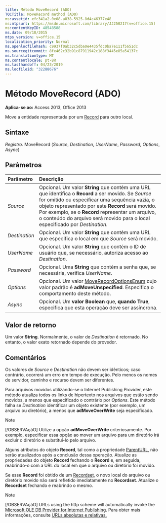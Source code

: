 ```yaml
---
title: Método MoveRecord (ADO)
TOCTitle: MoveRecord method (ADO)
ms:assetid: efc341a2-0e08-a838-5925-8d4c46377e48
ms:mtpsurl: https://msdn.microsoft.com/library/JJ250217(v=office.15)
ms:contentKeyID: 48548588
ms.date: 09/18/2015
mtps_version: v=office.15
localization_priority: Normal
ms.openlocfilehash: c9937f0ab32c5dba0e4435fdc0ba7e111f5651dc
ms.sourcegitcommit: 8fe462c32b91c87911942c188f3445e85a54137c
ms.translationtype: MT
ms.contentlocale: pt-BR
ms.lasthandoff: 04/23/2019
ms.locfileid: "32288676"
---
```

# <a name="moverecord-method-ado"></a>Método MoveRecord (ADO)

**Aplica-se ao:** Access 2013, Office 2013
 
Move a entidade representada por um [Record](record-object-ado.md) para outro local.

## <a name="syntax"></a>Sintaxe

*Registro*. MoveRecord (*Source*, *Destination*, *UserName*, *Password*, *Options*, *Async*)

## <a name="parameters"></a>Parâmetros

|Parâmetro|Descrição|
|:--------|:----------|
|*Source* |Opcional. Um valor **String** que contém uma URL que identifica o **Record** a ser movido. Se *Source* for omitido ou especificar uma sequência vazia, o objeto representado por este **Record** será movido. Por exemplo, se o **Record** representar um arquivo, o conteúdo do arquivo será movido para o local especificado por *Destination*.|
|*Destination* |Opcional. Um valor **String** que contém uma URL que especifica o local em que *Source* será movido.|
|*UserName* |Opcional. Um valor **String** que contém o ID de usuário que, se necessário, autoriza acesso ao *Destination*.|
|*Password* |Opcional. Uma **String** que contém a senha que, se necessária, verifica *UserName*.|
|*Options* |Opcional. Um valor [MoveRecordOptionsEnum](moverecordoptionsenum.md) cujo valor padrão é **adMoveUnspecified**. Especifica o comportamento deste método.|
|*Async* |Opcional. Um **valor Boolean** que, **quando True**, especifica que esta operação deve ser assíncrona.|

## <a name="return-value"></a>Valor de retorno

Um valor **String**. Normalmente, o valor de *Destination* é retornado. No entanto, o valor exato retornado depende do provedor.

## <a name="remarks"></a>Comentários

Os valores de *Source* e *Destination* não devem ser idênticos; caso contrário, ocorrerá um erro em tempo de execução. Pelo menos os nomes de servidor, caminho e recurso devem ser diferentes.

Para arquivos movidos utilizando-se o Internet Publishing Provider, este método atualiza todos os links de hipertexto nos arquivos que estão sendo movidos, a menos que especificado o contrário por *Options*. Este método falha se *Destination* identificar um objeto existente (por exemplo, um arquivo ou diretório), a menos que **adMoveOverWrite** seja especificado.

> [!NOTE]
> [!OBSERVAçãO] Utilize a opção **adMoveOverWrite** criteriosamente. Por exemplo, especificar essa opção ao mover um arquivo para um diretório irá excluir o diretório e substituí-lo pelo arquivo.

Alguns atributos do objeto **Record**, tal como a propriedade [ParentURL](parenturl-property-ado.md), não serão atualizados após a conclusão dessa operação. Atualize as propriedades do objeto **Record** fechando o **Record** e, em seguida, reabrindo-o com a URL do local em que o arquivo ou diretório foi movido.

Se esse **Record** foi obtido de um [Recordset](recordset-object-ado.md), o novo local do arquivo ou diretório movido não será refletido imediatamente no **Recordset**. Atualize o **Recordset** fechando e reabrindo o mesmo.

> [!NOTE]
> [!OBSERVAçãO] URLs using the http scheme will automatically invoke the [Microsoft OLE DB Provider for Internet Publishing](microsoft-ole-db-provider-for-internet-publishing.md). Para obter mais informações, consulte [URLs absolutas e relativas.](absolute-and-relative-urls.md)


